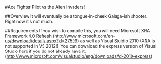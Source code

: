 #Ace Fighter Pilot vs the Alien Invaders!

##Overview
It will eventually be a tongue-in-cheek Galaga-ish shooter. Right now it's not much.

##Requirements
If you wish to compile this, you will need Microsoft XNA Framework 4.0 Refresh (http://www.microsoft.com/en-us/download/details.aspx?id=27599) as well as Visual Stuidio 2010 (XNA is not supported in VS 2012!). You can download the express version of Visual Studio here if you do not already have it: (http://www.microsoft.com/visualstudio/eng/downloads#d-2010-express) 
	
	
	
